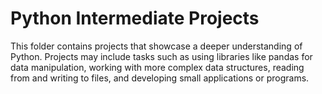 # Python Intermediate Projects
This folder contains projects that showcase a deeper understanding of Python. Projects may include tasks such as using libraries like pandas for data manipulation, working with more complex data structures, reading from and writing to files, and developing small applications or programs.


